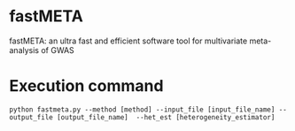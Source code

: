 # fastMETA
fastMETA: an ultra fast and efficient software tool for multivariate meta-analysis of GWAS


# Execution command 
```
python fastmeta.py --method [method] --input_file [input_file_name] --output_file [output_file_name]  --het_est [heterogeneity_estimator]
```
